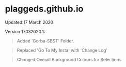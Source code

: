 # plaggeds.github.io
Updated:17 March 2020

Version 17032020.1:

>Added 'Gorba-SBST' Folder.

>Replaced 'Go To My Insta' with 'Change Log'

>Changed Overall Background Colours for Selections
